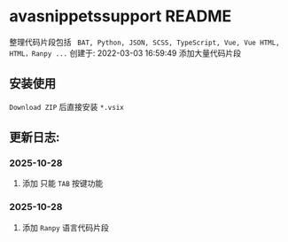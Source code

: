 # avasnippetssupport README

整理代码片段包括 ` BAT, Python, JSON, SCSS, TypeScript, Vue, Vue HTML, HTML，Ranpy ...`
创建于: 2022-03-03 16:59:49
添加大量代码片段

## 安装使用

`Download ZIP` 后直接安装 `*.vsix`

## 更新日志:

### 2025-10-28

1. 添加 只能 `TAB` 按键功能

### 2025-10-28

1. 添加 `Ranpy` 语言代码片段
